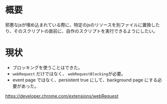 # 概要

邪悪なjsが埋め込まれている際に、特定のjsのリソースを別ファイルに置換したり、そのスクリプトの直前に、自作のスクリプトを実行できるようにしたい。

# 現状
- ブロッキングを使うことはできた。
- `webRequest` だけではなく、 `webRequestBlocking`が必要。
- event page ではなく、persistent true にして、background page にする必要があった。

https://developer.chrome.com/extensions/webRequest
